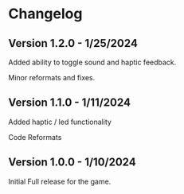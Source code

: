 # Changelog

## Version 1.2.0 - 1/25/2024

Added ability to toggle sound and haptic feedback.

Minor reformats and fixes.

## Version 1.1.0 - 1/11/2024

Added haptic / led functionality

Code Reformats

## Version 1.0.0 - 1/10/2024

Initial Full release for the game.
